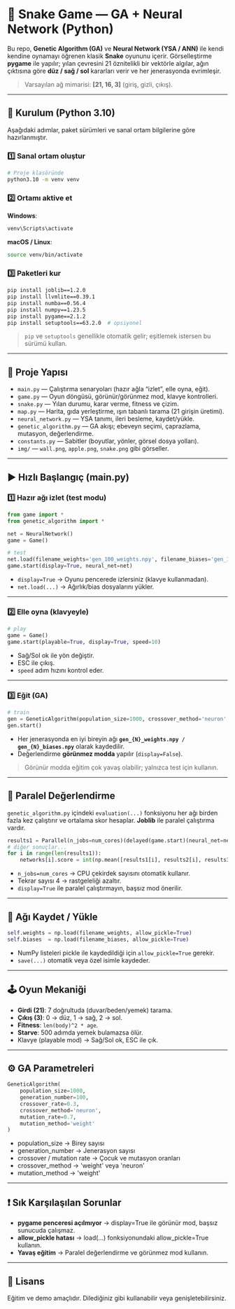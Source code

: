 # 🐍 Snake Game — GA + Neural Network (Python)

Bu repo, **Genetic Algorithm (GA)** ve **Neural Network (YSA / ANN)** ile kendi kendine oynamayı öğrenen klasik **Snake** oyununu içerir.
Görselleştirme **pygame** ile yapılır; yılan çevresini 21 öznitelikli bir vektörle algılar, ağın çıktısına göre **düz / sağ / sol** kararları verir ve her jenerasyonda evrimleşir.

> Varsayılan ağ mimarisi: **\[21, 16, 3]** (giriş, gizli, çıkış).

---

## 🔧 Kurulum (Python 3.10)

Aşağıdaki adımlar, paket sürümleri ve sanal ortam bilgilerine göre hazırlanmıştır.

### 1️⃣ Sanal ortam oluştur

```bash
# Proje klasöründe
python3.10 -m venv venv
```

### 2️⃣ Ortamı aktive et

**Windows**:

```bash
venv\Scripts\activate
```

**macOS / Linux**:

```bash
source venv/bin/activate
```

### 3️⃣ Paketleri kur

```bash
pip install joblib==1.2.0
pip install llvmlite==0.39.1
pip install numba==0.56.4
pip install numpy==1.23.5
pip install pygame==2.1.2
pip install setuptools==63.2.0  # opsiyonel
```

> `pip` ve `setuptools` genellikle otomatik gelir; eşitlemek istersen bu sürümü kullan.

---

## 📂 Proje Yapısı

* `main.py` — Çalıştırma senaryoları (hazır ağla “izlet”, elle oyna, eğit).
* `game.py` — Oyun döngüsü, görünür/görünmez mod, klavye kontrolleri.
* `snake.py` — Yılan durumu, karar verme, fitness ve çizim.
* `map.py` — Harita, gıda yerleştirme, ışın tabanlı tarama (21 girişin üretimi).
* `neural_network.py` — YSA tanımı, ileri besleme, kaydet/yükle.
* `genetic_algorithm.py` — GA akışı; ebeveyn seçimi, çaprazlama, mutasyon, değerlendirme.
* `constants.py` — Sabitler (boyutlar, yönler, görsel dosya yolları).
* `img/` — `wall.png`, `apple.png`, `snake.png` gibi görseller.

---

## ▶️ Hızlı Başlangıç (main.py)

### 1️⃣ Hazır ağı **izlet** (test modu)

```python
from game import *
from genetic_algorithm import *

net = NeuralNetwork()
game = Game()

# test
net.load(filename_weights='gen_100_weights.npy', filename_biases='gen_100_biases.npy')
game.start(display=True, neural_net=net)
```

* `display=True` → Oyunu pencerede izlersiniz (klavye kullanmadan).
* `net.load(...)` → Ağırlık/bias dosyalarını yükler.

---

### 2️⃣ **Elle oyna** (klavyeyle)

```python
# play
game = Game()
game.start(playable=True, display=True, speed=10)
```

* Sağ/Sol ok ile yön değiştir.
* ESC ile çıkış.
* `speed` adım hızını kontrol eder.

---

### 3️⃣ **Eğit** (GA)

```python
# train
gen = GeneticAlgorithm(population_size=1000, crossover_method='neuron', mutation_method='weight')
gen.start()
```

* Her jenerasyonda en iyi bireyin ağı **`gen_{N}_weights.npy / gen_{N}_biases.npy`** olarak kaydedilir.
* Değerlendirme **görünmez modda** yapılır (`display=False`).

> Görünür modda eğitim çok yavaş olabilir; yalnızca test için kullanın.

---

## 🧪 Paralel Değerlendirme

`genetic_algorithm.py` içindeki `evaluation(...)` fonksiyonu her ağı birden fazla kez çalıştırır ve ortalama skor hesaplar. **Joblib** ile paralel çalıştırma vardır.

```python
results1 = Parallel(n_jobs=num_cores)(delayed(game.start)(neural_net=networks[i]) for i in range(len(networks)))
# diğer sonuçlar...
for i in range(len(results1)):
    networks[i].score = int(np.mean([results1[i], results2[i], results3[i], results4[i]]))
```

* `n_jobs=num_cores` → CPU çekirdek sayısını otomatik kullanır.
* Tekrar sayısı 4 → rastgeleliği azaltır.
* `display=True` ile paralel çalıştırmayın, başsız mod önerilir.

---

## 💾 Ağı Kaydet / Yükle

```python
self.weights = np.load(filename_weights, allow_pickle=True)
self.biases  = np.load(filename_biases, allow_pickle=True)
```

* NumPy listeleri pickle ile kaydedildiği için `allow_pickle=True` gerekir.
* `save(...)` otomatik veya özel isimle kaydeder.

---

## 🕹️ Oyun Mekaniği

* **Girdi (21)**: 7 doğrultuda (duvar/beden/yemek) tarama.
* **Çıkış (3)**: 0 → düz, 1 → sağ, 2 → sol.
* **Fitness**: `len(body)^2 * age`.
* **Starve**: 500 adımda yemek bulamazsa ölür.
* Klavye (playable mod) → Sağ/Sol ok, ESC ile çık.

---

## ⚙️ GA Parametreleri

```python
GeneticAlgorithm(
    population_size=1000,
    generation_number=100,
    crossover_rate=0.3,
    crossover_method='neuron',
    mutation_rate=0.7,
    mutation_method='weight'
)
```

* population\_size → Birey sayısı
* generation\_number → Jenerasyon sayısı
* crossover / mutation rate → Çocuk ve mutasyon oranları
* crossover\_method → 'weight' veya 'neuron'
* mutation\_method → 'weight'

---

## ❗️ Sık Karşılaşılan Sorunlar

* **pygame penceresi açılmıyor** → display=True ile görünür mod, başsız sunucuda çalışmaz.
* **allow\_pickle hatası** → load(...) fonksiyonundaki allow\_pickle=True kullanın.
* **Yavaş eğitim** → Paralel değerlendirme ve görünmez mod kullanın.

---

## 📜 Lisans

Eğitim ve demo amaçlıdır. Dilediğiniz gibi kullanabilir veya genişletebilirsiniz.
